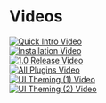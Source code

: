 # Videos

[![Quick Intro Video](https://img.youtube.com/vi/U9CB3vKINVw/hqdefault.jpg)](https://youtu.be/U9CB3vKINVw)  
[![Installation Video](https://img.youtube.com/vi/-QWJnZ8bVdk/hqdefault.jpg)](https://youtu.be/-QWJnZ8bVdk)  
[![1.0 Release Video](https://img.youtube.com/vi/DE_6kqvT_yc/hqdefault.jpg)](https://youtu.be/DE_6kqvT_yc)  
[![All Plugins Video](https://img.youtube.com/vi/3yzaUSaROhw/hqdefault.jpg)](https://youtu.be/3yzaUSaROhw)  
[![UI Theming (1) Video](https://img.youtube.com/vi/SBE4icfXYRA/hqdefault.jpg)](https://youtu.be/SBE4icfXYRA)  
[![UI Theming (2) Video](https://img.youtube.com/vi/wCc2QUnaBKo/hqdefault.jpg)](https://youtu.be/wCc2QUnaBKo)  
